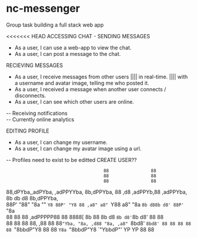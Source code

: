 # nc-messenger

Group task building a full stack web app

<<<<<<< HEAD
ACCESSING CHAT - SENDING MESSAGES

- As a user, I can use a web-app to view the chat.
- As a user, I can post a message to the chat.

RECIEVING MESSAGES

- As a user, I receive messages from other users |||| in real-time. |||| with a username and avatar image, telling me who posted it.
- As a user, I received a message when another user connects / disconnects.
- As a user, I can see which other users are online.

-- Receiving notifications  
-- Currently online analytics

EDITING PROFILE

- As a user, I can change my username.
- As a user, I can change my avatar image using a url.

-- Profiles need to exist to be editted
CREATE USER??

                                         88                88
                                         88                88
                                         88                88

88,dPYba,,adPYba, ,adPPYYba, 8b,dPPYba, 88 ,d8 ,adPPYb,88 ,adPPYba, 8b db d8 8b,dPPYba,  
88P' "88" "8a "" `Y8 88P' "Y8 88 ,a8" a8" `Y88 a8" "8a `8b d88b d8' 88P' `"8a  
88 88 88 ,adPPPPP88 88 8888[ 8b 88 8b d8 `8b d8'`8b d8' 88 88  
88 88 88 88, ,88 88 88`"Yba, "8a, ,d88 "8a, ,a8" `8bd8' `8bd8' 88 88 88 88 88 `"8bbdP"Y8 88 88 `Y8a `"8bbdP"Y8 `"YbbdP"' YP YP 88 88
